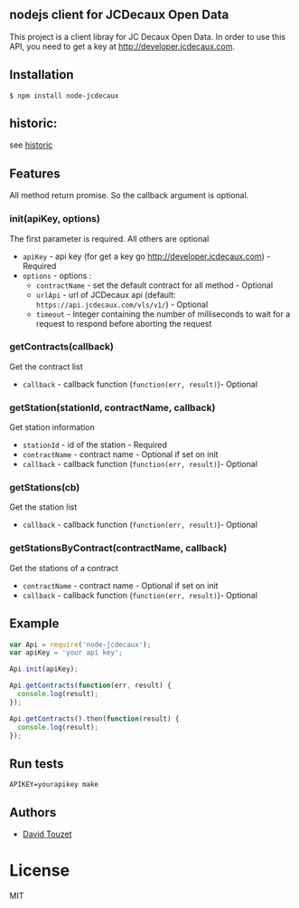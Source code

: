 ## nodejs client for JCDecaux Open Data

This project is a client libray for JC Decaux Open Data. In order to use this API, you need to get a key at http://developer.jcdecaux.com.

## Installation

```
$ npm install node-jcdecaux
```

## historic:
see [historic](history.md)

## Features

All method return promise. So the callback argument is optional.

### init(apiKey, options)

The first parameter is required. All others are optional

* `apiKey` - api key (for get a key go http://developer.jcdecaux.com) - Required
* `options` - options :
  - `contractName` - set the default contract for all method - Optional
  - `urlApi` - url of JCDecaux api (default: `https://api.jcdecaux.com/vls/v1/`) - Optional
  - `timeout` - Integer containing the number of milliseconds to wait for a request to respond before aborting the request

### getContracts(callback)

Get the contract list

* `callback` - callback function (`function(err, result)`)- Optional

### getStation(stationId, contractName, callback)

Get station information

* `stationId` - id of the station - Required
* `contractName` - contract name - Optional if set on init
* `callback` - callback function (`function(err, result)`)- Optional

### getStations(cb)

Get the station list

* `callback` - callback function (`function(err, result)`)- Optional

### getStationsByContract(contractName, callback)

Get the stations of a contract

* `contractName` - contract name - Optional if set on init
* `callback` - callback function (`function(err, result)`)- Optional

## Example

```js
var Api = require('node-jcdecaux');
var apiKey = 'your api key';

Api.init(apiKey);

Api.getContracts(function(err, result) {
  console.log(result);
});

Api.getContracts().then(function(result) {
  console.log(result);
});

```

## Run tests

```Shell
APIKEY=yourapikey make
```

## Authors

  - [David Touzet](https://github.com/eyolas)

# License

  MIT
